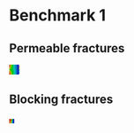 # Benchmark 1

## Permeable fractures
<img src="vem_permeable.png" alt="VEM" style="width: 20px;"/>

## Blocking fractures
<img src="vem_blocking.png" alt="VEM" style="width: 10px;"/>

